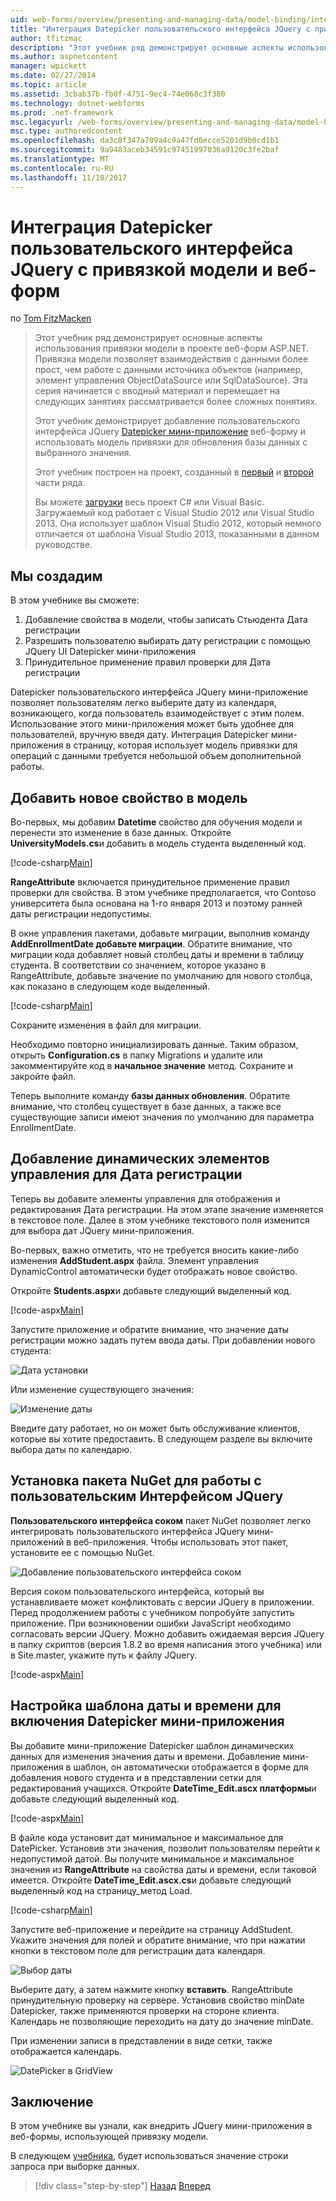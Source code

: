 ```yaml
---
uid: web-forms/overview/presenting-and-managing-data/model-binding/integrating-jquery-ui
title: "Интеграция Datepicker пользовательского интерфейса JQuery с привязкой модели и веб-форм | Документы Microsoft"
author: tfitzmac
description: "Этот учебник ряд демонстрирует основные аспекты использования привязки модели в проекте веб-форм ASP.NET. Привязка модели позволяет взаимодействия с данными дополнительные прямые-..."
ms.author: aspnetcontent
manager: wpickett
ms.date: 02/27/2014
ms.topic: article
ms.assetid: 3cbab37b-fb0f-4751-9ec4-74e068c3f380
ms.technology: dotnet-webforms
ms.prod: .net-framework
msc.legacyurl: /web-forms/overview/presenting-and-managing-data/model-binding/integrating-jquery-ui
msc.type: authoredcontent
ms.openlocfilehash: da3c8f347a709a4c9a47fd0ecce5201d9b0cd1b1
ms.sourcegitcommit: 9a9483aceb34591c97451997036a9120c3fe2baf
ms.translationtype: MT
ms.contentlocale: ru-RU
ms.lasthandoff: 11/10/2017
---
```

<a name="integrating-jquery-ui-datepicker-with-model-binding-and-web-forms"></a>Интеграция Datepicker пользовательского интерфейса JQuery с привязкой модели и веб-форм
====================
по [Tom FitzMacken](https://github.com/tfitzmac)

> Этот учебник ряд демонстрирует основные аспекты использования привязки модели в проекте веб-форм ASP.NET. Привязка модели позволяет взаимодействия с данными более прост, чем работе с данными источника объектов (например, элемент управления ObjectDataSource или SqlDataSource). Эта серия начинается с вводный материал и перемещает на следующих занятиях рассматривается более сложных понятиях.
> 
> Этот учебник демонстрирует добавление пользовательского интерфейса JQuery [Datepicker мини-приложение](http://jqueryui.com/datepicker/) веб-форму и использовать модель привязки для обновления базы данных с выбранного значения.
> 
> Этот учебник построен на проект, созданный в [первый](retrieving-data.md) и [второй](updating-deleting-and-creating-data.md) части ряда.
> 
> Вы можете [загрузки](https://go.microsoft.com/fwlink/?LinkId=286116) весь проект C# или Visual Basic. Загружаемый код работает с Visual Studio 2012 или Visual Studio 2013. Она использует шаблон Visual Studio 2012, который немного отличается от шаблона Visual Studio 2013, показанными в данном руководстве.


## <a name="what-youll-build"></a>Мы создадим

В этом учебнике вы сможете:

1. Добавление свойства в модели, чтобы записать Стьюдента Дата регистрации
2. Разрешить пользователю выбирать дату регистрации с помощью JQuery UI Datepicker мини-приложения
3. Принудительное применение правил проверки для Дата регистрации

Datepicker пользовательского интерфейса JQuery мини-приложение позволяет пользователям легко выберите дату из календаря, возникающего, когда пользователь взаимодействует с этим полем. Использование этого мини-приложения может быть удобнее для пользователей, вручную введя дату. Интеграция Datepicker мини-приложения в страницу, которая использует модель привязки для операций с данными требуется небольшой объем дополнительной работы.

## <a name="add-a-new-property-to-the-model"></a>Добавить новое свойство в модель

Во-первых, мы добавим **Datetime** свойство для обучения модели и перенести это изменение в базе данных. Откройте **UniversityModels.cs**и добавить в модель студента выделенный код.

[!code-csharp[Main](integrating-jquery-ui/samples/sample1.cs?highlight=16-18)]

**RangeAttribute** включается принудительное применение правил проверки для свойства. В этом учебнике предполагается, что Contoso университета была основана на 1-го января 2013 и поэтому ранней даты регистрации недопустимы.

В окне управления пакетами, добавьте миграции, выполнив команду **AddEnrollmentDate добавьте миграции**. Обратите внимание, что миграции кода добавляет новый столбец даты и времени в таблицу студента. В соответствии со значением, которое указано в RangeAttribute, добавьте значение по умолчанию для нового столбца, как показано в следующем коде выделенный.

[!code-csharp[Main](integrating-jquery-ui/samples/sample2.cs?highlight=11)]

Сохраните изменения в файл для миграции.

Необходимо повторно инициализировать данные. Таким образом, открыть **Configuration.cs** в папку Migrations и удалите или закомментируйте код в **начальное значение** метод. Сохраните и закройте файл.

Теперь выполните команду **базы данных обновления**. Обратите внимание, что столбец существует в базе данных, а также все существующие записи имеют значения по умолчанию для параметра EnrollmentDate.

## <a name="add-dynamic-controls-for-enrollment-date"></a>Добавление динамических элементов управления для Дата регистрации

Теперь вы добавите элементы управления для отображения и редактирования Дата регистрации. На этом этапе значение изменяется в текстовое поле. Далее в этом учебнике текстового поля изменится для выбора дат JQuery мини-приложения.

Во-первых, важно отметить, что не требуется вносить какие-либо изменения **AddStudent.aspx** файла. Элемент управления DynamicControl автоматически будет отображать новое свойство.

Откройте **Students.aspx**и добавьте следующий выделенный код.

[!code-aspx[Main](integrating-jquery-ui/samples/sample3.aspx?highlight=13)]

Запустите приложение и обратите внимание, что значение даты регистрации можно задать путем ввода даты. При добавлении нового студента:

![Дата установки](integrating-jquery-ui/_static/image1.png)

Или изменение существующего значения:

![Изменение даты](integrating-jquery-ui/_static/image2.png)

Введите дату работает, но он может быть обслуживание клиентов, которые вы хотите предоставить. В следующем разделе вы включите выбора даты по календарю.

## <a name="install-nuget-package-to-work-with-jquery-ui"></a>Установка пакета NuGet для работы с пользовательским Интерфейсом JQuery

**Пользовательского интерфейса соком** пакет NuGet позволяет легко интегрировать пользовательского интерфейса JQuery мини-приложений в веб-приложения. Чтобы использовать этот пакет, установите ее с помощью NuGet.

![Добавление пользовательского интерфейса соком](integrating-jquery-ui/_static/image3.png)

Версия соком пользовательского интерфейса, который вы устанавливаете может конфликтовать с версии JQuery в приложении. Перед продолжением работы с учебником попробуйте запустить приложение. При возникновении ошибки JavaScript необходимо согласовать версии JQuery. Можно добавить ожидаемая версия JQuery в папку скриптов (версия 1.8.2 во время написания этого учебника) или в Site.master, укажите путь к файлу JQuery.

[!code-aspx[Main](integrating-jquery-ui/samples/sample4.aspx)]

## <a name="customize-datetime-template-to-include-datepicker-widget"></a>Настройка шаблона даты и времени для включения Datepicker мини-приложения

Вы добавите мини-приложение Datepicker шаблон динамических данных для изменения значения даты и времени. Добавление мини-приложения в шаблон, он автоматически отображается в форме для добавления нового студента и в представлении сетки для редактирования учащихся. Откройте **DateTime\_Edit.ascx платформы**и добавьте следующий выделенный код.

[!code-aspx[Main](integrating-jquery-ui/samples/sample5.aspx?highlight=3)]

В файле кода установит дат минимальное и максимальное для DatePicker. Установив эти значения, позволит пользователям перейти к недопустимой датой. Вы получите минимальное и максимальное значения из **RangeAttribute** на свойства даты и времени, если таковой имеется. Откройте **DateTime\_Edit.ascx.cs**и добавьте следующий выделенный код на страницу\_метод Load.

[!code-csharp[Main](integrating-jquery-ui/samples/sample6.cs?highlight=9-14)]

Запустите веб-приложение и перейдите на страницу AddStudent. Укажите значения для полей и обратите внимание, что при нажатии кнопки в текстовом поле для регистрации дата календаря.

![Выбор даты](integrating-jquery-ui/_static/image4.png)

Выберите дату, а затем нажмите кнопку **вставить**. RangeAttribute принудительную проверку на сервере. Установив свойство minDate Datepicker, также применяются проверки на стороне клиента. Календарь не позволяющие переходить на дату до значение minDate.

При изменении записи в представлении в виде сетки, также отображается календарь.

![DatePicker в GridView](integrating-jquery-ui/_static/image5.png)

## <a name="conclusion"></a>Заключение

В этом учебнике вы узнали, как внедрить JQuery мини-приложения в веб-формы, использующей привязку модели.

В следующем [учебника](using-query-string-values-to-retrieve-data.md), будет использоваться значение строки запроса при выборке данных.

>[!div class="step-by-step"]
[Назад](sorting-paging-and-filtering-data.md)
[Вперед](using-query-string-values-to-retrieve-data.md)
